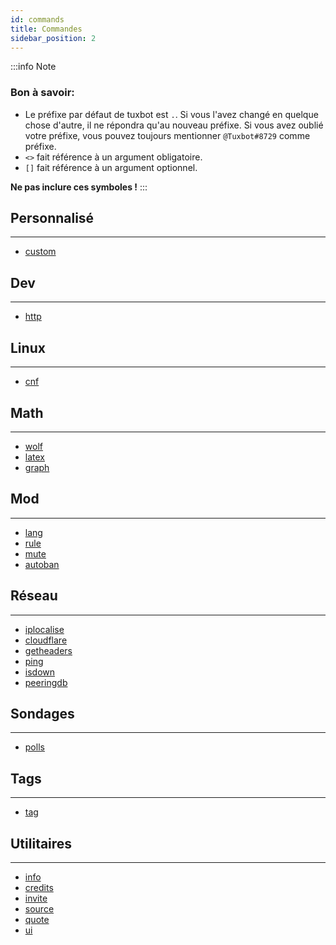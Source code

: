 ```yaml
---
id: commands
title: Commandes
sidebar_position: 2
---
```


:::info Note
### Bon à savoir:
- Le préfixe par défaut de tuxbot est `.`. Si vous l'avez changé en quelque chose d'autre, il ne répondra qu'au nouveau préfixe. Si vous avez oublié votre préfixe, vous pouvez toujours mentionner `@Tuxbot#8729` comme préfixe.
- `<>` fait référence à un argument obligatoire.
- `[]` fait référence à un argument optionnel.
  
**Ne pas inclure ces symboles !**
:::

## Personnalisé
---

- [custom](Custom#personnalisé)

## Dev
---

- [http](Dev#http)

## Linux
---

- [cnf](Linux#commande-introuvable)

## Math
---

- [wolf](Math#wolframalpha)
- [latex](Math#latex)
- [graph](Math#graph)


## Mod
---

- [lang](Mod#langue)
- [rule](Mod#règle)
- [mute](Mod#sourdine)
- [autoban](Mod#autoban)

## Réseau
---

- [iplocalise](Network#ip-localise)
- [cloudflare](Network#cloudflare)
- [getheaders](Network#obtenir-des-en-têtes)
- [ping](Network#ping)
- [isdown](Network#est-il-en-panne-)
- [peeringdb](Network#peeringdb)

## Sondages
---

- [polls](Polls#sondages)

## Tags
---

- [tag](Tags#tag)

## Utilitaires
---

- [info](Utils#info)
- [credits](Utils#crédits)
- [invite](Utils#invitation)
- [source](Utils#source)
- [quote](Utils#citation)
- [ui](Utils#information-sur-utilisateurs)
